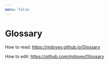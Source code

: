 ```yaml
---
menu: false
---
```


# Glossary

How to read: https://mdovey.github.io/Glossary

How to edit: https://github.com/mdovey/Glossary


